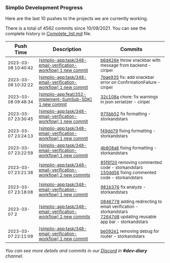 
### Simplio Development Progress

Here are the last 10 pushes to the projects we are currently working.

There is a total of 4562 commits since 10/09/2021. You can see the complete history in
 [Complete_list.md](Complete_list.md) file.

| Push Time | Description | Commits |
| --- | --- | --- |
| <sub>2023-03-08 10:40:42</sub> | <sub>[[simplio-app:task/348\-email\-verification\-workflow] 1 new commit](https://github.com/SimplioOfficial/simplio-app/commit/b6d426e492706948771b0bab2e178f9ff55737ab)</sub> | <sub>[b6d426e](https://github.com/SimplioOfficial/simplio-app/commit/b6d426e492706948771b0bab2e178f9ff55737ab) throw snackbar with message from backend - ciripel</sub> |
| <sub>2023-03-08 10:32:22</sub> | <sub>[[simplio-app:task/348\-email\-verification\-workflow] 1 new commit](https://github.com/SimplioOfficial/simplio-app/commit/7bae93579d24c224b36681f6a1eca3a2a3d5f3da)</sub> | <sub>[7bae935](https://github.com/SimplioOfficial/simplio-app/commit/7bae93579d24c224b36681f6a1eca3a2a3d5f3da) fix: add snackbar error on ConfirmationFailure - ciripel</sub> |
| <sub>2023-03-08 09:48:34</sub> | <sub>[[simplio-app:feat/352\-implement\-SumSub\-SDK] 1 new commit](https://github.com/SimplioOfficial/simplio-app/commit/32c108a100b9bcedeb11d0200aa2322ccc06e5fe)</sub> | <sub>[32c108a](https://github.com/SimplioOfficial/simplio-app/commit/32c108a100b9bcedeb11d0200aa2322ccc06e5fe) chore: fix warnings in json serializer - ciripel</sub> |
| <sub>2023-03-07 23:30:45</sub> | <sub>[[simplio-app:task/348\-email\-verification\-workflow] 1 new commit](https://github.com/SimplioOfficial/simplio-app/commit/975bb52a4e4acc08af3a4bfd1460655894f3ad97)</sub> | <sub>[975bb52](https://github.com/SimplioOfficial/simplio-app/commit/975bb52a4e4acc08af3a4bfd1460655894f3ad97) fix formatting - storkandstars</sub> |
| <sub>2023-03-07 23:24:13</sub> | <sub>[[simplio-app:task/348\-email\-verification\-workflow] 1 new commit](https://github.com/SimplioOfficial/simplio-app/commit/f49dd792b7a2290d16966aaa25b37363e59a635a)</sub> | <sub>[f49dd79](https://github.com/SimplioOfficial/simplio-app/commit/f49dd792b7a2290d16966aaa25b37363e59a635a) fixing formatting - storkandstars</sub> |
| <sub>2023-03-07 23:22:59</sub> | <sub>[[simplio-app:task/348\-email\-verification\-workflow] 1 new commit](https://github.com/SimplioOfficial/simplio-app/commit/4b808a654672abb7df218eb552d0c41a968ff3db)</sub> | <sub>[4b808a6](https://github.com/SimplioOfficial/simplio-app/commit/4b808a654672abb7df218eb552d0c41a968ff3db) fixing formatting - storkandstars</sub> |
| <sub>2023-03-07 23:21:38</sub> | <sub>[[simplio-app:task/348\-email\-verification\-workflow] 2 new commits](https://github.com/SimplioOfficial/simplio-app/compare/981b3766b056...150dd5606e01)</sub> | <sub>[85f6f20](https://github.com/SimplioOfficial/simplio-app/commit/85f6f201837e8e5ba148394fa14e534929581c98) removing commented code - storkandstars<br>[150dd56](https://github.com/SimplioOfficial/simplio-app/commit/150dd5606e0167f2955be4a2b66b397a83c06e58) fixing commented code - storkandstars</sub> |
| <sub>2023-03-07 23:18:08</sub> | <sub>[[simplio-app:task/348\-email\-verification\-workflow] 1 new commit](https://github.com/SimplioOfficial/simplio-app/commit/981b3766b056ca19fd1677e2b6c43213623becf8)</sub> | <sub>[981b376](https://github.com/SimplioOfficial/simplio-app/commit/981b3766b056ca19fd1677e2b6c43213623becf8) fix analyze - storkandstars</sub> |
| <sub>2023-03-07 2</sub> | <sub>[[simplio-app:task/348\-email\-verification\-workflow] 2 new commits](https://github.com/SimplioOfficial/simplio-app/compare/be092e1c36ab...72647d815da2)</sub> | <sub>[0846778](https://github.com/SimplioOfficial/simplio-app/commit/084677878b3721ee031d8c8f3d0a24abbc72dc38) adding redirecting to email verification - storkandstars<br>[72647d8](https://github.com/SimplioOfficial/simplio-app/commit/72647d815da23b81746a2569213f35ced8f9eb53) updating reusable app bar - storkandstars</sub> |
| <sub>2023-03-07 22:11:09</sub> | <sub>[[simplio-app:task/348\-email\-verification\-workflow] 1 new commit](https://github.com/SimplioOfficial/simplio-app/commit/be092e1c36ab4c8641efacb7a89e5d1e1b0ad926)</sub> | <sub>[be092e1](https://github.com/SimplioOfficial/simplio-app/commit/be092e1c36ab4c8641efacb7a89e5d1e1b0ad926) removing debug for router - storkandstars</sub> |

_You can see more details and commits in our [Discord](https://discord.gg/aKhjuwZmdP) in **#dev-diary** channel._
